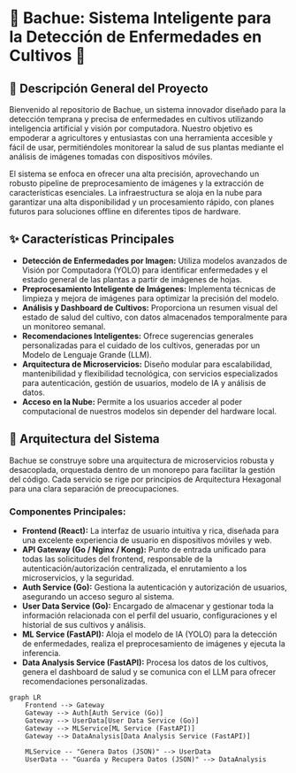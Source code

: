 # 🌿 Bachue: Sistema Inteligente para la Detección de Enfermedades en Cultivos 🌾

## 📄 Descripción General del Proyecto

Bienvenido al repositorio de Bachue, un sistema innovador diseñado para la detección temprana y precisa de enfermedades en cultivos utilizando inteligencia artificial y visión por computadora. Nuestro objetivo es empoderar a agricultores y entusiastas con una herramienta accesible y fácil de usar, permitiéndoles monitorear la salud de sus plantas mediante el análisis de imágenes tomadas con dispositivos móviles.

El sistema se enfoca en ofrecer una alta precisión, aprovechando un robusto pipeline de preprocesamiento de imágenes y la extracción de características esenciales. La infraestructura se aloja en la nube para garantizar una alta disponibilidad y un procesamiento rápido, con planes futuros para soluciones offline en diferentes tipos de hardware.

## ✨ Características Principales

* **Detección de Enfermedades por Imagen:** Utiliza modelos avanzados de Visión por Computadora (YOLO) para identificar enfermedades y el estado general de las plantas a partir de imágenes de hojas.
* **Preprocesamiento Inteligente de Imágenes:** Implementa técnicas de limpieza y mejora de imágenes para optimizar la precisión del modelo.
* **Análisis y Dashboard de Cultivos:** Proporciona un resumen visual del estado de salud del cultivo, con datos almacenados temporalmente para un monitoreo semanal.
* **Recomendaciones Inteligentes:** Ofrece sugerencias generales personalizadas para el cuidado de los cultivos, generadas por un Modelo de Lenguaje Grande (LLM).
* **Arquitectura de Microservicios:** Diseño modular para escalabilidad, mantenibilidad y flexibilidad tecnológica, con servicios especializados para autenticación, gestión de usuarios, modelo de IA y análisis de datos.
* **Acceso en la Nube:** Permite a los usuarios acceder al poder computacional de nuestros modelos sin depender del hardware local.

## 🚀 Arquitectura del Sistema

Bachue se construye sobre una arquitectura de microservicios robusta y desacoplada, orquestada dentro de un monorepo para facilitar la gestión del código. Cada servicio se rige por principios de Arquitectura Hexagonal para una clara separación de preocupaciones.

### Componentes Principales:

* **Frontend (React):** La interfaz de usuario intuitiva y rica, diseñada para una excelente experiencia de usuario en dispositivos móviles y web.
* **API Gateway (Go / Nginx / Kong):** Punto de entrada unificado para todas las solicitudes del frontend, responsable de la autenticación/autorización centralizada, el enrutamiento a los microservicios, y la seguridad.
* **Auth Service (Go):** Gestiona la autenticación y autorización de usuarios, asegurando un acceso seguro al sistema.
* **User Data Service (Go):** Encargado de almacenar y gestionar toda la información relacionada con el perfil del usuario, configuraciones y el historial de sus cultivos y análisis.
* **ML Service (FastAPI):** Aloja el modelo de IA (YOLO) para la detección de enfermedades, realiza el preprocesamiento de imágenes y ejecuta la inferencia.
* **Data Analysis Service (FastAPI):** Procesa los datos de los cultivos, genera el dashboard de salud y se comunica con el LLM para ofrecer recomendaciones personalizadas.

```mermaid
graph LR
    Frontend --> Gateway
    Gateway --> Auth[Auth Service (Go)]
    Gateway --> UserData[User Data Service (Go)]
    Gateway --> MLService[ML Service (FastAPI)]
    Gateway --> DataAnalysis[Data Analysis Service (FastAPI)]

    MLService -- "Genera Datos (JSON)" --> UserData
    UserData -- "Guarda y Recupera Datos (JSON)" --> DataAnalysis
